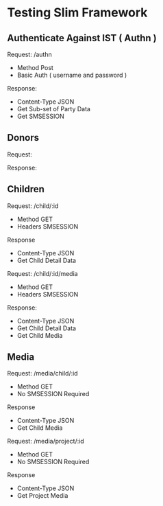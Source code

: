 # Testing Slim Framework

## Authenticate Against IST ( Authn )

Request: /authn

- Method Post
- Basic Auth ( username and password )

Response:

- Content-Type JSON
- Get Sub-set of Party Data
- Get SMSESSION

## Donors

Request:

Response:


## Children

Request: /child/:id

- Method GET
- Headers SMSESSION

Response

- Content-Type JSON
- Get Child Detail Data

Request: /child/:id/media

- Method GET
- Headers SMSESSION

Response: 

- Content-Type JSON
- Get Child Detail Data
- Get Child Media

## Media

Request: /media/child/:id

- Method GET
- No SMSESSION Required

Response

- Content-Type JSON
- Get Child Media


Request: /media/project/:id

- Method GET
- No SMSESSION Required

Response

- Content-Type JSON
- Get Project Media
